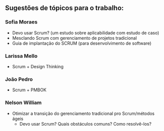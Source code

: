 ## Sugestões de tópicos para o trabalho:

### Sofia Moraes
- Devo usar Scrum? (um estudo sobre aplicabilidade com estudo de caso)
- Mesclando Scrum com gerenciamento de projetos tradicional
- Guia de implantação do SCRUM (para desenvolvimento de software)

### Larissa Mello
- Scrum + Design Thinking

### João Pedro
- Scrum + PMBOK

### Nelson William
- Otimizar a transição do gerenciamento tradicional pro Scrum/métodos ágeis
  - Devo usar Scrum? Quais obstáculos comuns? Como resolvê-los?
